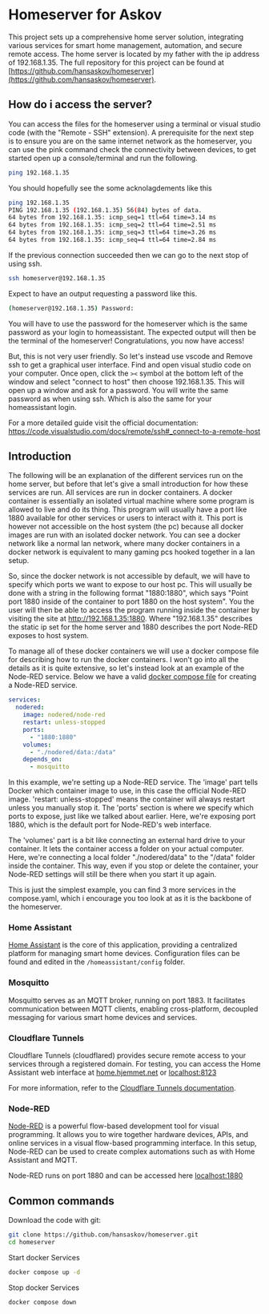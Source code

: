 # Homeserver for Askov
This project sets up a comprehensive home server solution, integrating various services for smart home management, automation, and secure remote access. The home server is located by my father with the ip address of 192.168.1.35. The full repository for this project can be found at [https://github.com/hansaskov/homeserver](https://github.com/hansaskov/homeserver).

## How do i access the server? 

You can access the files for the homeserver using a terminal or visual studio code (with the "Remote - SSH" extension). A prerequisite for the next step is to ensure you are on the same internet network as the homeserver, you can use the pink command check the connectivity between devices, to get started open up a console/terminal and run the following.
``` bash
ping 192.168.1.35
```

You should hopefully see the some acknolagdements like this
``` bash
ping 192.168.1.35
PING 192.168.1.35 (192.168.1.35) 56(84) bytes of data.
64 bytes from 192.168.1.35: icmp_seq=1 ttl=64 time=3.14 ms
64 bytes from 192.168.1.35: icmp_seq=2 ttl=64 time=2.51 ms
64 bytes from 192.168.1.35: icmp_seq=3 ttl=64 time=3.26 ms
64 bytes from 192.168.1.35: icmp_seq=4 ttl=64 time=2.84 ms
```

If the previous connection succeeded then we can go to the next stop of using ssh.
``` bash
ssh homeserver@192.168.1.35
```
Expect to have an output requesting a password like this.
```bash
(homeserver@192.168.1.35) Password: 
```
You will have to use the password for the homeserver which is the same password as your login to homeassistant. 
The expected output will then be the terminal of the homeserver! Congratulations, you now have access!

But, this is not very user friendly. So let's instead use vscode and Remove ssh to get a graphical user interface. Find and open visual studio code on your computer. Once open, click the `><` symbol at the bottom left of the window and select "connect to host" then choose 192.168.1.35. This will open up a window and ask for a password. You will write the same password as when using ssh. Which is also the same for your homeassistant login.  

For a more detailed guide visit the official documentation: https://code.visualstudio.com/docs/remote/ssh#_connect-to-a-remote-host

## Introduction

The following will be an explanation of the different services run on the home server, but before that let's give a small introduction for how these services are run. All services are run in docker containers. A docker container is essentially an isolated virtual machine where some program is allowed to live and do its thing. This program will usually have a port like 1880 available for other services or users to interact with it. This port is however not accessible on the host system (the pc) because all docker images are run with an isolated docker network. You can see a docker network like a normal lan network, where many docker containers in a docker network is equivalent to many gaming pcs hooked together in a lan setup.

So, since the docker network is not accessible by default, we will have to specify which ports we want to expose to our host pc. This will usually be done with a string in the following format "1880:1880", which says "Point port 1880 inside of the container to port 1880 on the host system". You the user will then be able to access the program running inside the container by visiting the site at http://192.168.1.35:1880. Where "192.168.1.35" describes the static ip set for the home server and 1880 describes the port Node-RED exposes to host system.

To manage all of these docker containers we will use a docker compose file for describing how to run the docker containers. I won't go into all the details as it is quite extensive, so let's instead look at an example of the Node-RED service. Below we have a valid [docker compose file](compose.yaml) for creating a Node-RED service.
```yaml
services:
  nodered:
    image: nodered/node-red
    restart: unless-stopped
    ports:
      - "1880:1880"
    volumes:
      - "./nodered/data:/data"
    depends_on:
      - mosquitto
```

In this example, we're setting up a Node-RED service. The 'image' part tells Docker which container image to use, in this case the official Node-RED image. 'restart: unless-stopped' means the container will always restart unless you manually stop it. The 'ports' section is where we specify which ports to expose, just like we talked about earlier. Here, we're exposing port 1880, which is the default port for Node-RED's web interface.

The 'volumes' part is a bit like connecting an external hard drive to your container. It lets the container access a folder on your actual computer. Here, we're connecting a local folder "./nodered/data" to the "/data" folder inside the container. This way, even if you stop or delete the container, your Node-RED settings will still be there when you start it up again.

This is just the simplest example, you can find 3 more services in the compose.yaml, which i encourage you too look at as it is the backbone of the homeserver. 

### Home Assistant

[Home Assistant](https://www.home-assistant.io/) is the core of this application, providing a centralized platform for managing smart home devices. Configuration files can be found and edited in the `/homeassistant/config` folder.

### Mosquitto

Mosquitto serves as an MQTT broker, running on port 1883. It facilitates communication between MQTT clients, enabling cross-platform, decoupled messaging for various smart home devices and services.

### Cloudflare Tunnels

Cloudflare Tunnels (cloudflared) provides secure remote access to your services through a registered domain. For testing, you can access the Home Assistant web interface at [home.hjemmet.net](https://home.hjemmet.net) or [localhost:8123](https://localhost:8123)

For more information, refer to the [Cloudflare Tunnels documentation](https://developers.cloudflare.com/cloudflare-one/connections/connect-networks/get-started/create-remote-tunnel/).

### Node-RED

[Node-RED](https://nodered.org/) is a powerful flow-based development tool for visual programming. It allows you to wire together hardware devices, APIs, and online services in a visual flow-based programming interface. In this setup, Node-RED can be used to create complex automations such as with Home Assistant and MQTT.

Node-RED runs on port 1880 and can be accessed here [localhost:1880](https://localhost:1880)

## Common commands

Download the code with git: 

```bash
git clone https://github.com/hansaskov/homeserver.git
cd homeserver
```

Start docker Services

```bash
docker compose up -d
```

Stop docker Services

```bash
docker compose down
```